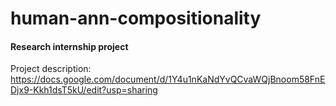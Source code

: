 # human-ann-compositionality

#### Research internship project

Project description:
https://docs.google.com/document/d/1Y4u1nKaNdYvQCvaWQjBnoom58FnEDjx9-Kkh1dsT5kU/edit?usp=sharing
